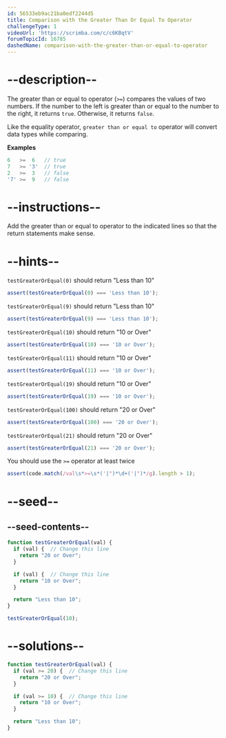 ```yaml
---
id: 56533eb9ac21ba0edf2244d5
title: Comparison with the Greater Than Or Equal To Operator
challengeType: 1
videoUrl: 'https://scrimba.com/c/c6KBqtV'
forumTopicId: 16785
dashedName: comparison-with-the-greater-than-or-equal-to-operator
---
```


# --description--

The greater than or equal to operator (`>=`) compares the values of two numbers. If the number to the left is greater than or equal to the number to the right, it returns `true`. Otherwise, it returns `false`.

Like the equality operator, `greater than or equal to` operator will convert data types while comparing.

**Examples**

```js
6   >=  6   // true
7   >= '3'  // true
2   >=  3   // false
'7' >=  9   // false
```

# --instructions--

Add the greater than or equal to operator to the indicated lines so that the return statements make sense.

# --hints--

`testGreaterOrEqual(0)` should return "Less than 10"

```js
assert(testGreaterOrEqual(0) === 'Less than 10');
```

`testGreaterOrEqual(9)` should return "Less than 10"

```js
assert(testGreaterOrEqual(9) === 'Less than 10');
```

`testGreaterOrEqual(10)` should return "10 or Over"

```js
assert(testGreaterOrEqual(10) === '10 or Over');
```

`testGreaterOrEqual(11)` should return "10 or Over"

```js
assert(testGreaterOrEqual(11) === '10 or Over');
```

`testGreaterOrEqual(19)` should return "10 or Over"

```js
assert(testGreaterOrEqual(19) === '10 or Over');
```

`testGreaterOrEqual(100)` should return "20 or Over"

```js
assert(testGreaterOrEqual(100) === '20 or Over');
```

`testGreaterOrEqual(21)` should return "20 or Over"

```js
assert(testGreaterOrEqual(21) === '20 or Over');
```

You should use the `>=` operator at least twice

```js
assert(code.match(/val\s*>=\s*('|")*\d+('|")*/g).length > 1);
```

# --seed--

## --seed-contents--

```js
function testGreaterOrEqual(val) {
  if (val) {  // Change this line
    return "20 or Over";
  }

  if (val) {  // Change this line
    return "10 or Over";
  }

  return "Less than 10";
}

testGreaterOrEqual(10);
```

# --solutions--

```js
function testGreaterOrEqual(val) {
  if (val >= 20) {  // Change this line
    return "20 or Over";
  }

  if (val >= 10) {  // Change this line
    return "10 or Over";
  }

  return "Less than 10";
}
```
